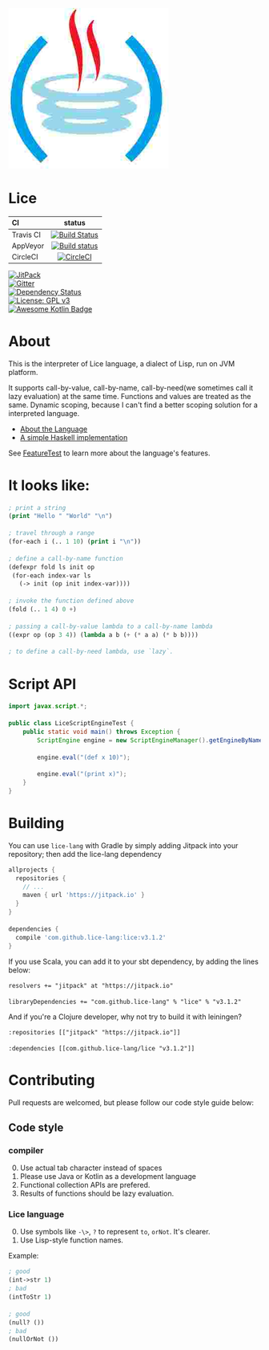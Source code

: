 ![](./src/main/kotlin/org/lice/icon.jpg)

# Lice

CI|status
:---|:---:
Travis CI|[![Build Status](https://travis-ci.org/lice-lang/lice.svg?branch=master)](https://travis-ci.org/lice-lang/lice)
AppVeyor|[![Build status](https://ci.appveyor.com/api/projects/status/7d6lyinb0xr6hagn?svg=true)](https://ci.appveyor.com/project/ice1000/lice/branch/master)
CircleCI|[![CircleCI](https://circleci.com/gh/lice-lang/lice/tree/master.svg?style=svg)](https://circleci.com/gh/lice-lang/lice/tree/master)

[![JitPack](https://jitpack.io/v/lice-lang/lice.svg)](https://jitpack.io/#lice-lang/lice)<br/>
[![Gitter](https://badges.gitter.im/lice-lang/lice.svg)](https://gitter.im/lice-lang/lice)<br/>
[![Dependency Status](https://www.versioneye.com/user/projects/58df5b1c24ef3e00425cf73f/badge.svg)](https://www.versioneye.com/user/projects/58df5b1c24ef3e00425cf73f)<br/>
[![License: GPL v3](https://img.shields.io/badge/License-GPL%20v3-blue.svg)](http://www.gnu.org/licenses/gpl-3.0)<br/>
[![Awesome Kotlin Badge](https://kotlin.link/awesome-kotlin.svg)](https://github.com/KotlinBy/awesome-kotlin)<br/>

# About

This is the interpreter of Lice language, a dialect of Lisp, run on JVM platform.

It supports call-by-value, call-by-name, call-by-need(we sometimes call it lazy evaluation) at the same time.
Functions and values are treated as the same. Dynamic scoping, because I can't find a better scoping solution
for a interpreted language.

+ [About the Language](https://github.com/lice-lang/lice-reference)
+ [A simple Haskell implementation](./lice.hs)

See [FeatureTest](src/test/kotlin/org/lice/FeatureTest.kt) to learn more about the language's features.

# It looks like:

```lisp
; print a string
(print "Hello " "World" "\n")

; travel through a range
(for-each i (.. 1 10) (print i "\n"))

; define a call-by-name function
(defexpr fold ls init op
 (for-each index-var ls
   (-> init (op init index-var))))

; invoke the function defined above
(fold (.. 1 4) 0 +)

; passing a call-by-value lambda to a call-by-name lambda
((expr op (op 3 4)) (lambda a b (+ (* a a) (* b b))))

; to define a call-by-need lambda, use `lazy`.
```
# Script API 

```java
import javax.script.*;

public class LiceScriptEngineTest {
	public static void main() throws Exception {
		ScriptEngine engine = new ScriptEngineManager().getEngineByName("lice");

		engine.eval("(def x 10)");

		engine.eval("(print x)");
	}
}
```

# Building

You can use `lice-lang` with Gradle by simply adding Jitpack into your repository; then add the lice-lang dependency

```groovy
allprojects {
  repositories {
    // ...
    maven { url 'https://jitpack.io' }
  }
}

dependencies {
  compile 'com.github.lice-lang:lice:v3.1.2'
}
```

If you use Scala, you can add it to your sbt dependency, by adding the lines below:

```sbtshell
resolvers += "jitpack" at "https://jitpack.io"

libraryDependencies += "com.github.lice-lang" % "lice" % "v3.1.2"
```

And if you're a Clojure developer, why not try to build it with leiningen?

```leiningen
:repositories [["jitpack" "https://jitpack.io"]]

:dependencies [[com.github.lice-lang/lice "v3.1.2"]]
```

# Contributing

Pull requests are welcomed, but please follow our code style guide below:

## Code style

### compiler

0. Use actual tab character instead of spaces
0. Please use Java or Kotlin as a development language
0. Functional collection APIs are prefered.
0. Results of functions should be lazy evaluation.

### Lice language

0. Use symbols like `-\>`, `?` to represent `to`, `orNot`. It's clearer.
0. Use Lisp-style function names.

Example:

```lisp
; good
(int->str 1)
; bad
(intToStr 1)

; good
(null? ())
; bad
(nullOrNot ())
```
